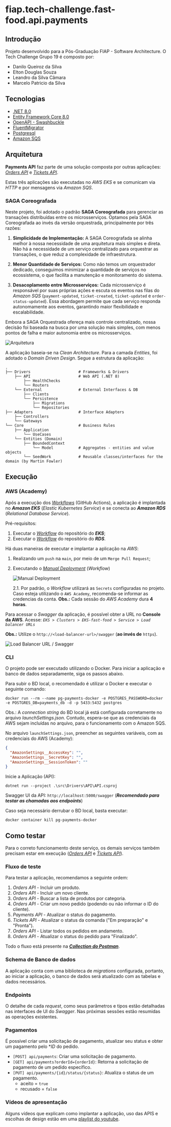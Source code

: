 # fiap.tech-challenge.fast-food.api.payments

## Introdução
Projeto desenvolvido para a Pós-Graduação FIAP - Software Architecture.
O Tech Challenge Grupo 19 é composto por:
- Danilo Queiroz da Silva
- Elton Douglas Souza
- Leandro da Silva Câmara
- Marcelo Patricio da Silva


## Tecnologias
* [ .NET 8.0 ](https://dotnet.microsoft.com/pt-br/download/dotnet/8.0)
* [ Entity Framework Core 8.0 ](https://devblogs.microsoft.com/dotnet/announcing-ef8/)
* [ OpenAPI - Swashbuckle ](https://learn.microsoft.com/pt-br/aspnet/core/tutorials/getting-started-with-swashbuckle)
* [ FluentMigrator ](https://fluentmigrator.github.io/)
* [ Postgresql ](https://www.postgresql.org/)
* [ Amazon SQS ](https://aws.amazon.com/pt/sqs/)


## Arquitetura
**Payments API** faz parte de uma solução composta por outras aplicações: [_Orders API_](https://github.com/leandrocamara/fiap.tech-challenge.fast-food.api.orders) e [_Tickets API_](https://github.com/leandrocamara/fiap.tech-challenge.fast-food.api.tickets).

Estas três aplicações são executadas no _AWS EKS_ e se comunicam via _HTTP_ e por mensagens via _Amazon SQS_.

### SAGA Coreografada

Neste projeto, foi adotado o padrão **SAGA Coreografada** para gerenciar as transações distribuídas entre os microsserviços.
Optamos pela SAGA Coreografada ao invés da versão orquestrada, principalmente por três razões:

1. **Simplicidade de Implementação:** A SAGA Coreografada se alinha melhor à nossa necessidade de uma arquitetura mais simples e direta. Não há a necessidade de um serviço centralizado para orquestrar as transações, o que reduz a complexidade de infraestrutura.

2. **Menor Quantidade de Serviços:** Como não temos um orquestrador dedicado, conseguimos minimizar a quantidade de serviços no ecossistema, o que facilita a manutenção e monitoramento do sistema.

3. **Desacoplamento entre Microsserviços:** Cada microsserviço é responsável por suas próprias ações e escuta os eventos nas filas do _Amazon SQS_ (`payment-updated`, `ticket-created`, `ticket-updated` e `order-status-updated`). Essa abordagem permite que cada serviço responda autonomamente aos eventos, garantindo maior flexibilidade e escalabilidade.

Embora a SAGA Orquestrada ofereça mais controle centralizado, nossa decisão foi baseada na busca por uma solução mais simples, com menos pontos de falha e maior autonomia entre os microsserviços.

![Arquitetura](./docs/DiagramaArquitetura.jpg)

A aplicação baseia-se na _Clean Architecture_. Para a camada _Entities_, foi adotado o _Domain Driven Design_.
Segue a estrutura da aplicação:

    .
    ├── Drivers                     # Frameworks & Drivers
        ├── API                     # Web API (.NET 8)
            ├── HealthChecks
            └── Routers
        └── External                # External Interfaces & DB
            ├── Clients
            └── Persistence
                ├── Migrations
                └── Repositories
    ├── Adapters                    # Interface Adapters
        ├── Controllers
        └── Gateways
    └── Core                        # Business Rules
        ├── Application
            └── UseCases
        └── Entities (Domain)
            ├── BoundedContext
                └── Model           # Aggregates - entities and value objects
            └── SeedWork            # Reusable classes/interfaces for the domain (by Martin Fowler)


## Execução

### AWS (Academy)

Após a execução dos [_Workflows_](https://github.com/leandrocamara/fiap.tech-challenge.fast-food.api.payments/actions) (GitHub Actions), a aplicação é implantada no **_Amazon EKS_** (_Elastic Kubernetes Service_) e se conecta ao **_Amazon RDS_** (_Relational Database Service_).

Pré-requisitos:
1. Executar o [_Workflow_](https://github.com/leandrocamara/fiap.tech-challenge.fast-food.infra.k8s) do repositório do **_EKS_**;
2. Executar o [_Workflow_](https://github.com/leandrocamara/fiap.tech-challenge.fast-food.infra.database) do repositório do **_RDS_**.

Há duas maneiras de executar e implantar a aplicação na _AWS_:

1. Realizando um `push` na `main`, por meio de um `Merge Pull Request`;

2. Executando o [_Manual Deployment_](https://github.com/leandrocamara/fiap.tech-challenge.fast-food.api.payments/actions/workflows/manual-deployment.yaml) (_Workflow_)

    ![Manual Deployment](./docs/manual-deployment.png)

    2.1. Por padrão, o _Workflow_ utilizará as `Secrets` configuradas no projeto. Caso esteja utilizando o `AWS Academy`, recomenda-se informar as credencias da conta. **Obs.:** Cada sessão do _AWS Academy_ dura **4 horas**.

Para acessar o _Swagger_ da aplicação, é possível obter a URL no **Console da AWS**. Acesse: _`EKS > Clusters > EKS-fast-food > Service > Load balancer URLs`_

**Obs.:** Utilize o `http://<load-balancer-url>/swagger` (**ao invés de** `https`).

![Load Balancer URL / Swagger](./docs/load-balancer-url-swagger.png)


### CLI

O projeto pode ser executado utilizando o Docker.
Para iniciar a aplicação e banco de dados separadamente, siga os passos abaixo.

Para subir o BD local, o recomendado é utilizar o Docker e executar o seguinte comando:
```shell
docker run --rm --name pg-payments-docker -e POSTGRES_PASSWORD=docker -e POSTGRES_DB=payments_db -d -p 5433:5432 postgres
```

Obs.: A *connection string* do BD local já está configurada corretamente no arquivo *launchSettings.json*. Contudo, espera-se que as credenciais da AWS sejam incluídas no arquivo, para o funcionamento com o Amazon SQS.

No arquivo `launchSettings.json`, preencher as seguintes variáveis, com as credenciais do AWS (Academy):
```json
{
  "AmazonSettings__AccessKey": "",
  "AmazonSettings__SecretKey": "",
  "AmazonSettings__SessionToken": ""
}
```

Inicie a Aplicação (API):
```shell
dotnet run --project .\src\Drivers\API\API.csproj
```

Swagger UI da API: `http://localhost:5000/swagger` (***Recomendado para testar as chamadas aos endpoints***)

Caso seja necessário derrubar o BD local, basta executar:

```shell
docker container kill pg-payments-docker
```


## Como testar

Para o correto funcionamento deste serviço, os demais serviços também precisam estar em execução ([_Orders API_](https://github.com/leandrocamara/fiap.tech-challenge.fast-food.api.orders) e [_Tickets API_](https://github.com/leandrocamara/fiap.tech-challenge.fast-food.api.tickets)).


### Fluxo de teste

Para testar a aplicação, recomendamos a seguinte ordem:
1. _Orders API_ - Incluir um produto.
2. _Orders API_ - Incluir um novo cliente.
3. _Orders API_ - Buscar a lista de produtos por categoria.
4. _Orders API_ - Criar um novo pedido (podendo ou não informar o ID do cliente).
5. _Payments API_ - Atualizar o status do pagamento.
6. _Tickets API_ - Atualizar o status da comanda ("Em preparação" e "Pronta").
7. _Orders API_ - Listar todos os pedidos em andamento.
8. _Orders API_ - Atualizar o status do pedido para "Finalizado".

Todo o fluxo está presente na [**_Collection do Postman_**](./docs/postman/FIAP.FastFood.postman_collection.json).


### Schema de Banco de dados
A aplicação conta com uma biblioteca de _migrations_ configurada, portanto, ao iniciar a aplicação, o banco de dados será atualizado com as tabelas e dados necessários.


### Endpoints
O detalhe de cada _request_, como seus parâmetros e tipos estão detalhadas nas interfaces de UI do _Swagger_. Nas próximas sessões estão resumidas as operações existentes.


### Pagamentos
É possível criar uma solicitação de pagamento, atualizar seu status e obter um pagamento pelo **ID* do pedido.
- `[POST] api/payments`: Criar uma solicitação de pagamento.
- `[GET] api/payments?orderId={orderId}`: Retorna a solicitação de pagamento de um pedido específico.
- `[PUT] api/payments/{id}/status/{status}`: Atualiza o status de um pagamento.
  - aceito = `true`
  - recusado = `false`


### Vídeos de apresentação
Alguns vídeos que explicam como implantar a aplicação, uso das APIS e escolhas de design estão em uma [playlist do youtube](https://youtube.com/playlist?list=PLuVYnmmdbgO1ams1lmM4tDwmZxym5vV7w&si=ve6Ck3-chgUc_JFZ).
